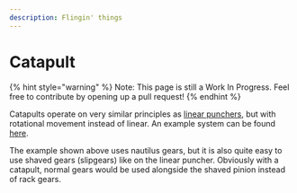 ```yaml
---
description: Flingin' things
---
```


# Catapult

{% hint style="warning" %}
Note: This page is still a Work In Progress. Feel free to contribute by opening up a pull request!
{% endhint %}

Catapults operate on very similar principles as [linear punchers](linear-puncher.md), but with rotational movement instead of linear. An example system can be found [here](https://www.youtube.com/watch?v=umryvVdB7sg).

The example shown above uses nautilus gears, but it is also quite easy to use shaved gears (slipgears) like on the linear puncher. Obviously with a catapult, normal gears would be used alongside the shaved pinion instead of rack gears.
